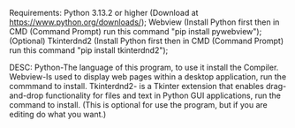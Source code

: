 Requirements:
Python 3.13.2 or higher (Download at https://www.python.org/downloads/);
Webview (Install Python first then in CMD (Command Prompt) run this command "pip install pywebview");
(Optional) Tkinterdnd2 (Install Python first then in CMD (Command Prompt) run this command "pip install tkinterdnd2");

DESC:
Python-The language of this program, to use it install the Compiler.
Webview-Is used to display web pages within a desktop application, run the commmand to install.
Tkinterdnd2- is a Tkinter extension that enables drag-and-drop functionality for files and text in Python GUI applications, run the command to install. (This is optional for use the program, but if you are editing do what you want.)
  
